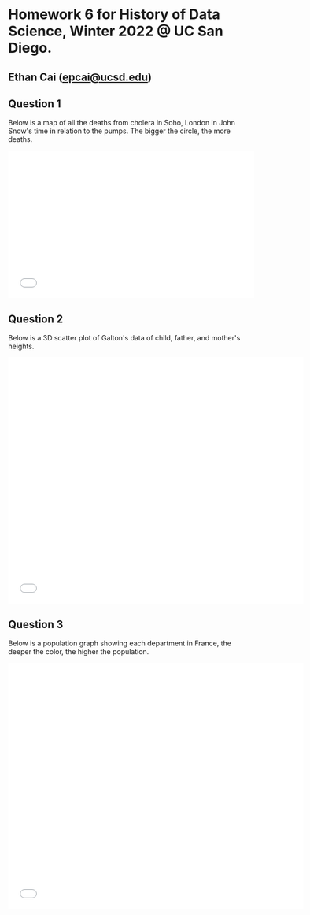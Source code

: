 # Homework 6 for History of Data Science, Winter 2022 @ UC San Diego.
## Ethan Cai (epcai@ucsd.edu)

## Question 1
Below is a map of all the deaths from cholera in Soho, London in John Snow's time in relation to the pumps. The bigger the circle, the more deaths.
<iframe src='snow_map.html' width=500 height=300 frameBorder=0></iframe>

## Question 2
Below is a 3D scatter plot of Galton's data of child, father, and mother's heights.
<iframe src='plotly-galton_fig.html' width=600 height=500 frameBorder=0></iframe>

## Question 3
Below is a population graph showing each department in France, the deeper the color, the higher the population.
<iframe src='plotly-france_fig_edited.html' width=600 height=500 frameBorder=0></iframe>
